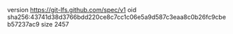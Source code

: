version https://git-lfs.github.com/spec/v1
oid sha256:43741d38d3766bdd220ce8c7cc1c06e5a9d587c3eaa8c0b26fc9cbeb57237ac9
size 2457
